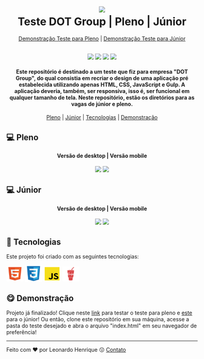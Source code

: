 <h1 align="center">
  <img src="https://i.ibb.co/4Tz5BwB/1624295414344.jpg" width="100">
  <br>
  Teste DOT Group | Pleno | Júnior
</h1>

<p align="center">
  <a href="https://teste-dot-pleno.vercel.app">Demonstração Teste para Pleno</a>
  |
  <a href="https://teste-dot-leohpc.vercel.app">Demonstração Teste para Júnior</a>
</p>

<p align="center">
  <br>
  <img src="https://img.shields.io/github/languages/top/leohpc/teste-dot">
  <img src="https://img.shields.io/github/issues/leohpc/teste-dot">
  <img src="https://img.shields.io/github/forks/leohpc/teste-dot">
  <img src="https://img.shields.io/github/stars/leohpc/teste-dot">
</p>

<h4 align="center">
  Este repositório é destinado a um teste que fiz para empresa "DOT Group", do qual consistia em recriar o design de uma aplicação pré estabelecida utilizando apenas HTML, CSS, JavaScript e Gulp. A aplicação deveria, também, ser responsiva, isso é, ser funcional em qualquer tamanho de tela. Neste repositório, estão os diretórios para as vagas de júnior e pleno.
</h4>

<p align="center">
  <a href="#computer-pleno">Pleno</a> | <a href="#computer-júnior">Júnior</a> | <a href="#rocket-tecnologias">Tecnologias</a> | <a href="#yum-demonstração">Demonstração</a>
</p>

## :computer: Pleno

<h4 align="center">
  Versão de desktop | Versão mobile
</h4>

<div align="center">
  <img src="https://i.ibb.co/pwWvtZR/C-Users-Leonardo-Desktop-Teste-DOT-pleno-index-html-name-dew-email-wee-com-telefone-23-23232-3323-me.png" width=50% >
  <img src="https://i.ibb.co/ph2qcGS/teste-dot-pleno-vercel-app-i-Phone-SE.png" width=14.94% >
</div>
  
## :computer: Júnior

<h4 align="center">
  Versão de desktop | Versão mobile
</h4>

<div align="center">
  <img src="https://i.ibb.co/d5SmK0x/teste-dot-leohpc-vercel-app-teste-dot.png" width=50% >
  <img src="https://i.ibb.co/9hSCpgb/teste-dot-leohpc-vercel-app-i-Phone-SE-1.png" width=9.42% >

</div>

## :rocket: Tecnologias

Este projeto foi criado com as seguintes tecnologias:

  <div style="display: inline_block">
    <img align="center" alt="HTML" height="40" width="45" src="https://github.com/vscode-icons/vscode-icons/blob/master/icons/file_type_html.svg">
    <img align="center" alt="CSS" height="45" width="45" src="https://github.com/vscode-icons/vscode-icons/blob/master/icons/file_type_css.svg">
    <img align="center" alt="JavaScript" height="40" width="45" src="https://github.com/vscode-icons/vscode-icons/blob/master/icons/file_type_js_official.svg" />
    <img align="center" alt="Gulp" height="40" width="45" src="https://github.com/vscode-icons/vscode-icons/blob/master/icons/file_type_gulp.svg" />                        
  </div>

## :yum: Demonstração

Projeto já finalizado! Clique neste <a href="https://teste-dot-pleno.vercel.app">link</a> para testar o teste para pleno e <a href="https://teste-dot-leohpc.vercel.app">este</a> para o júnior! Ou então, clone este repositório em sua máquina, acesse a pasta do teste desejado e abra o arquivo "index.html" em seu navegador de preferência!

---

Feito com ❤ por Leonardo Henrique :kissing: [Contato](https://www.linkedin.com/in/leonardo-henrique-33a3ab210)
